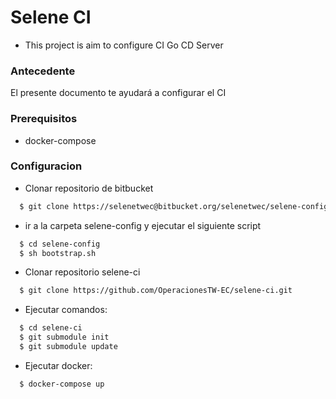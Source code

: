 # Selene CI
- This project is aim to configure CI Go CD Server

### Antecedente
El presente documento te ayudará a configurar el CI

### Prerequisitos
* docker-compose

### Configuracion

* Clonar repositorio de bitbucket
```sh
  $ git clone https://selenetwec@bitbucket.org/selenetwec/selene-config.git
```
* ir a la carpeta selene-config y ejecutar el siguiente script
```sh
  $ cd selene-config
  $ sh bootstrap.sh
```
* Clonar repositorio selene-ci
```sh 
  $ git clone https://github.com/OperacionesTW-EC/selene-ci.git
```

* Ejecutar comandos:
```sh
  $ cd selene-ci
  $ git submodule init
  $ git submodule update
```
* Ejecutar docker:
```sh
  $ docker-compose up
```


